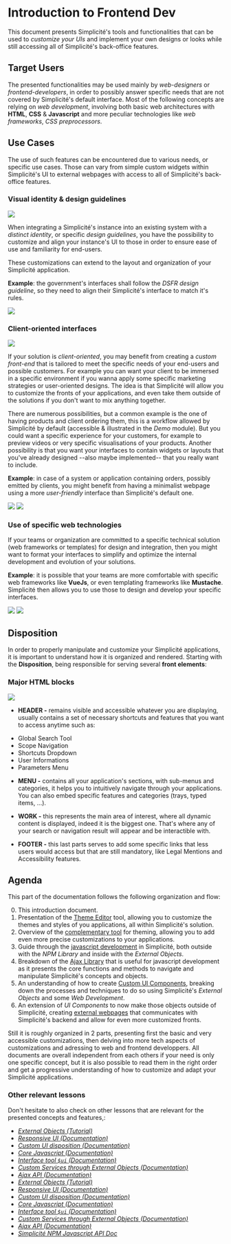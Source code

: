 Introduction to Frontend Dev
============================

This document presents Simplicité's tools and functionalities that can be used to *customize your UIs* and implement your own designs or looks while still accessing all of Simplicité's back-office features.

## Target Users

The presented functionalities may be used mainly by *web-designers* or *frontend-developers*, in order to possibly answer specific needs that are not covered by Simplicité's default interface.
Most of the following concepts are relying on *web development*, involving both basic web architectures with **HTML**, **CSS** & **Javascript** and more peculiar technologies like *web frameworks*, *CSS preprocessors*.

## Use Cases

The use of such features can be encountered due to various needs, or specific use cases. Those can vary from simple custom widgets within Simplicité's UI to external webpages with access to all of Simplicité's back-office features.

### Visual identity & design guidelines

![](identity-guidelines.png)

When integrating a Simplicité's instance into an existing system with a *distinct identity*, or specific *design guidelines*, you have the possibility to customize and align your instance's UI to those in order to ensure ease of use and familiarity for end-users.

These customizations can extend to the layout and organization of your Simplicité application.

**Example**: the government's interfaces shall follow the *DSFR design guideline*, so they need to align their Simplicité's interface to match it's rules.

![](dsfr-simplicite.png)

### Client-oriented interfaces

![](client-oriented-webpage.png)

If your solution is *client-oriented*, you may benefit from creating a *custom front-end* that is tailored to meet the specific needs of your end-users and possible customers. For example you can want your client to be immersed in a specific environment if you wanna apply some specific marketing strategies or user-oriented designs. The idea is that Simplicité will allow you to customize the fronts of your applications, and even take them outside of the solutions if you don't want to mix anything together. 

There are numerous possibilities, but a common example is the one of having products and client ordering them, this is a workflow allowed by Simplicité by default (accessible & illustrated in the *Demo* module). But you could want a specific experience for your customers, for example to preview videos or very specific visualisations of your products. Another possibility is that you want your interfaces to contain widgets or layouts that you've already designed --also maybe implemented-- that you really want to include.

**Example**: in case of a system or application containing orders, possibly emitted by clients, you might benefit from having a minimalist webpage using a more *user-friendly* interface than Simplicité's default one.

![](order-internal-page.png)
![](order-external-page.png)

### Use of specific web technologies

If your teams or organization are committed to a specific technical solution (web frameworks or templates) for design and integration, then you might want to format your interfaces to simplify and optimize the internal development and evolution of your solutions.

**Example**: it is possible that your teams are more comfortable with specific web frameworks like **VueJs**, or even templating frameworks like **Mustache**. Simplicité then allows you to use those to design and develop your specific interfaces.

![](vue-webpage.png)
![](mustache-webpage.png)

## Disposition

In order to properly manipulate and customize your Simplicité applications, it is important to understand how it is organized and rendered. Starting with the **Disposition**, being responsible for serving several **front elements**:

### Major HTML blocks

![](disposition-schema.png)

* **HEADER -** remains visible and accessible whatever you are displaying, usually contains a set of necessary shortcuts and features that you want to access anytime such as:
- Global Search Tool
- Scope Navigation
- Shortcuts Dropdown
- User Informations
- Parameters Menu

* **MENU -** contains all your application's sections, with sub-menus and categories, it helps you to intuitively navigate through your applications. You can also embed specific features and categories (trays, typed items, ...).

* **WORK -** this represents the main area of interest, where all dynamic content is displayed, indeed it is the biggest one. That's where any of your search or navigation result will appear and be interactible with.

* **FOOTER -** this last parts serves to add some specific links that less users would access but that are still mandatory, like Legal Mentions and Accessibility features.

## Agenda

This part of the documentation follows the following organization and flow:

0) This introduction document.
1) Presentation of the [Theme Editor](https://docs.simplicite.io/lesson/docs/front/theme) tool, allowing you to customize the themes and styles of you applications, all within Simplicité's solution.
2) Overview of the [complementary tool](https://docs.simplicite.io/lesson/docs/front/styles) for theming, allowing you to add even more precise customizations to your applications.
3) Guide through the [javascript development](https://docs.simplicite.io/lesson/docs/front/javascript-dev) in Simplicité, both outside with the *NPM Library* and inside with the *External Objects*.
4) Breakdown of the [Ajax Library](https://docs.simplicite.io/lesson/docs/front/lib-ajax) that is useful for javascript development as it presents the core functions and methods to navigate and manipulate Simplicité's concepts and objects.
5) An understanding of how to create [Custom UI Components](https://docs.simplicite.io/lesson/docs/front/ui-components), breaking down the processes and techniques to do so using Simplicité's  *External Objects* and some *Web Development*.
6) An extension of *UI Components* to now make those objects outside of Simplicité, creating [external webpages](https://docs.simplicite.io/lesson/docs/front/web-page) that communicates with Simplicité's backend and allow for even more customized fronts.

Still it is roughly organized in 2 parts, presenting first the basic and very accessible customizations, then delving into more tech aspects of customizations and adressing to web and frontend developpers. All documents are overall independent from each others if your need is only one specific concept, but it is also possible to read them in the right order and get a progressive understanding of how to customize and adapt your Simplicité applications.

### Other relevant lessons

Don't hesitate to also check on other lessons that are relevant for the presented concepts and features,: 

* [*External Objects (Tutorial)*](https://docs.simplicite.io/lesson/tutorial/development/external-object)  
* [*Responsive UI (Documentation)*](https://docs.simplicite.io/lesson/docs/ui/responsive)  
* [*Custom UI disposition (Documentation)*](https://docs.simplicite.io/lesson/docs/core/disposition-code-examples)  
* [*Core Javascript (Documentation)*](https://docs.simplicite.io/lesson/docs/core/javascript-code-examples)  
* [*Interface tool `$ui` (Documentation)*](https://docs.simplicite.io/lesson/docs/core/ui-tools-code-examples)  
* [*Custom Services through External Objects (Documentation)*](https://docs.simplicite.io/lesson/docs/integration/webservices/custom-services)  
* [*Ajax API (Documentation)*](https://docs.simplicite.io/lesson/docs/integration/librairies/ajax-api)  
* [*External Objects (Tutorial)*](https://docs.simplicite.io/lesson/tutorial/development/external-object)  
* [*Responsive UI (Documentation)*](https://docs.simplicite.io/lesson/docs/ui/responsive)  
* [*Custom UI disposition (Documentation)*](https://docs.simplicite.io/lesson/docs/core/disposition-code-examples)  
* [*Core Javascript (Documentation)*](https://docs.simplicite.io/lesson/docs/core/javascript-code-examples)  
* [*Interface tool `$ui` (Documentation)*](https://docs.simplicite.io/lesson/docs/core/ui-tools-code-examples)  
* [*Custom Services through External Objects (Documentation)*](https://docs.simplicite.io/lesson/docs/integration/webservices/custom-services)  
* [*Ajax API (Documentation)*](https://docs.simplicite.io/lesson/docs/integration/librairies/ajax-api)  
* [*Simplicité NPM Javascript API Doc*](https://simplicitesoftware.github.io/javascript-api/)
